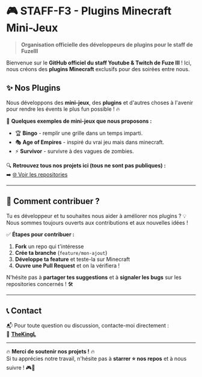 # 🎮 STAFF-F3 - Plugins Minecraft Mini-Jeux  
> **Organisation officielle des développeurs de plugins pour le staff de FuzeIII**  

Bienvenue sur le **GitHub officiel du staff Youtube & Twitch de Fuze III** ! Ici, nous créons des **plugins Minecraft** exclusifs pour des soirées entre nous.  

## ✨ Nos Plugins  
Nous développons des **mini-jeux**, des **plugins** et d'autres choses à l'avenir pour rendre les évents le plus fun possible ! 🔥  

📌 **Quelques exemples de mini-jeux que nous proposons :**  
- 🏆 **Bingo** - remplir une grille dans un temps imparti.
- 🎭 **Age of Empires** - inspiré du vrai jeu mais dans minecraft.  
- ⚡ **Survivor** - survivre à des vagues de zombies.

🔍 **Retrouvez tous nos projets ici (tous ne sont pas publiques) :**  
➡️ [🌐 Voir les repositories](https://github.com/orgs/STAFF-F3/repositories)  

---

## 🚀 Comment contribuer ?  
Tu es développeur et tu souhaites nous aider à améliorer nos plugins ? 💡  
Nous sommes toujours ouverts aux contributions et aux nouvelles idées !  

✅ **Étapes pour contribuer :**  
1. **Fork** un repo qui t'intéresse  
2. **Crée ta branche** (`feature/mon-ajout`)  
3. **Développe ta feature** et teste-la sur Minecraft  
4. **Ouvre une Pull Request** et on la vérifiera !  

N'hésite pas à **partager tes suggestions** et à **signaler les bugs** sur les repositories concernés ! 🛠️  

---

## 📞 Contact  
📬 Pour toute question ou discussion, contacte-moi directement :  
👤 [**TheKingL**](https://github.com/TheKingL)  

---

🔥 **Merci de soutenir nos projets !** 🔥  
Si tu apprécies notre travail, n'hésite pas à **starrer ⭐ nos repos** et à nous suivre ! 🎮💙  
